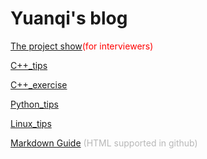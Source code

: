 # Yuanqi's blog

[The project show](/project_intv.md)<span style='color:#ff0000'>(for interviewers)</span>

[C++_tips](/C++_tips.md)

[C++_exercise](/C++_exercise.md)

[Python_tips](/python_tips.md)

[Linux_tips](/linux_tips.md)

[Markdown Guide](https://guides.github.com/features/mastering-markdown/) <span style='color:#b7b7b7'>(HTML supported in github)</span>

